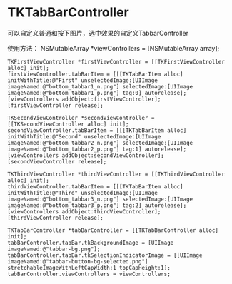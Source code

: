 TKTabBarController
==================

可以自定义普通和按下图片，选中效果的自定义TabbarController

使用方法：
    NSMutableArray *viewControllers = [NSMutableArray array];
    
    TKFirstViewController *firstViewController = [[TKFirstViewController alloc] init];
    firstViewController.tabBarItem = [[[TKTabBarItem alloc] initWithTitle:@"First" unselectedImage:[UIImage imageNamed:@"bottom_tabbar1_n.png"] selectedImage:[UIImage imageNamed:@"bottom_tabbar1_p.png"] tag:0] autorelease];
    [viewControllers addObject:firstViewController];
    [firstViewController release];
    
    TKSecondViewController *secondViewController = [[TKSecondViewController alloc] init];
    secondViewController.tabBarItem = [[[TKTabBarItem alloc] initWithTitle:@"Second" unselectedImage:[UIImage imageNamed:@"bottom_tabbar2_n.png"] selectedImage:[UIImage imageNamed:@"bottom_tabbar2_p.png"] tag:1] autorelease];
    [viewControllers addObject:secondViewController];
    [secondViewController release];
    
    TKThirdViewController *thirdViewController = [[TKThirdViewController alloc] init];
    thirdViewController.tabBarItem = [[[TKTabBarItem alloc] initWithTitle:@"Third" unselectedImage:[UIImage imageNamed:@"bottom_tabbar3_n.png"] selectedImage:[UIImage imageNamed:@"bottom_tabbar3_p.png"] tag:2] autorelease];
    [viewControllers addObject:thirdViewController];
    [thirdViewController release];
    
    TKTabBarController *tabBarController = [[TKTabBarController alloc] init];
    tabBarController.tabBar.tkBackgroundImage = [UIImage imageNamed:@"tabbar-bg.png"];
    tabBarController.tabBar.tkSelectionIndicatorImage = [[UIImage imageNamed:@"tabbar-button-bg-selected.png"] stretchableImageWithLeftCapWidth:1 topCapHeight:1];
    tabBarController.viewControllers = viewControllers;
